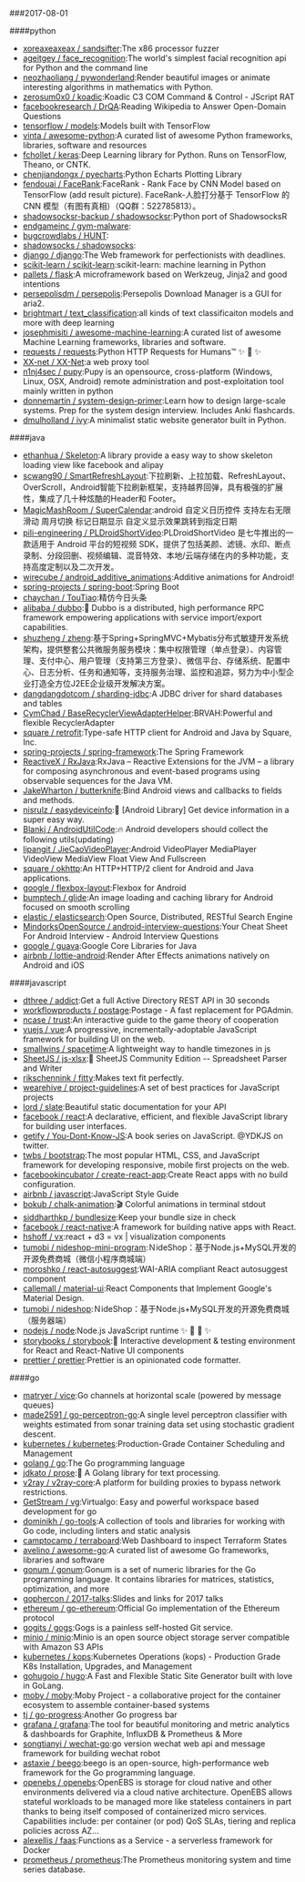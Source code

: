 ###2017-08-01

####python
* [xoreaxeaxeax / sandsifter](https://github.com/xoreaxeaxeax/sandsifter):The x86 processor fuzzer
* [ageitgey / face_recognition](https://github.com/ageitgey/face_recognition):The world's simplest facial recognition api for Python and the command line
* [neozhaoliang / pywonderland](https://github.com/neozhaoliang/pywonderland):Render beautiful images or animate interesting algorithms in mathematics with Python.
* [zerosum0x0 / koadic](https://github.com/zerosum0x0/koadic):Koadic C3 COM Command & Control - JScript RAT
* [facebookresearch / DrQA](https://github.com/facebookresearch/DrQA):Reading Wikipedia to Answer Open-Domain Questions
* [tensorflow / models](https://github.com/tensorflow/models):Models built with TensorFlow
* [vinta / awesome-python](https://github.com/vinta/awesome-python):A curated list of awesome Python frameworks, libraries, software and resources
* [fchollet / keras](https://github.com/fchollet/keras):Deep Learning library for Python. Runs on TensorFlow, Theano, or CNTK.
* [chenjiandongx / pyecharts](https://github.com/chenjiandongx/pyecharts):Python Echarts Plotting Library
* [fendouai / FaceRank](https://github.com/fendouai/FaceRank):FaceRank - Rank Face by CNN Model based on TensorFlow (add result picture). FaceRank-人脸打分基于 TensorFlow 的 CNN 模型（有图有真相）（QQ群：522785813）。
* [shadowsocksr-backup / shadowsocksr](https://github.com/shadowsocksr-backup/shadowsocksr):Python port of ShadowsocksR
* [endgameinc / gym-malware](https://github.com/endgameinc/gym-malware):
* [bugcrowdlabs / HUNT](https://github.com/bugcrowdlabs/HUNT):
* [shadowsocks / shadowsocks](https://github.com/shadowsocks/shadowsocks):
* [django / django](https://github.com/django/django):The Web framework for perfectionists with deadlines.
* [scikit-learn / scikit-learn](https://github.com/scikit-learn/scikit-learn):scikit-learn: machine learning in Python
* [pallets / flask](https://github.com/pallets/flask):A microframework based on Werkzeug, Jinja2 and good intentions
* [persepolisdm / persepolis](https://github.com/persepolisdm/persepolis):Persepolis Download Manager is a GUI for aria2.
* [brightmart / text_classification](https://github.com/brightmart/text_classification):all kinds of text classificaiton models and more with deep learning
* [josephmisiti / awesome-machine-learning](https://github.com/josephmisiti/awesome-machine-learning):A curated list of awesome Machine Learning frameworks, libraries and software.
* [requests / requests](https://github.com/requests/requests):Python HTTP Requests for Humans™ ✨ 🍰 ✨
* [XX-net / XX-Net](https://github.com/XX-net/XX-Net):a web proxy tool
* [n1nj4sec / pupy](https://github.com/n1nj4sec/pupy):Pupy is an opensource, cross-platform (Windows, Linux, OSX, Android) remote administration and post-exploitation tool mainly written in python
* [donnemartin / system-design-primer](https://github.com/donnemartin/system-design-primer):Learn how to design large-scale systems. Prep for the system design interview. Includes Anki flashcards.
* [dmulholland / ivy](https://github.com/dmulholland/ivy):A minimalist static website generator built in Python.

####java
* [ethanhua / Skeleton](https://github.com/ethanhua/Skeleton):A library provide a easy way to show skeleton loading view like facebook and alipay
* [scwang90 / SmartRefreshLayout](https://github.com/scwang90/SmartRefreshLayout):下拉刷新、上拉加载、RefreshLayout、OverScroll，Android智能下拉刷新框架，支持越界回弹，具有极强的扩展性，集成了几十种炫酷的Header和 Footer。
* [MagicMashRoom / SuperCalendar](https://github.com/MagicMashRoom/SuperCalendar):android 自定义日历控件 支持左右无限滑动 周月切换 标记日期显示 自定义显示效果跳转到指定日期
* [pili-engineering / PLDroidShortVideo](https://github.com/pili-engineering/PLDroidShortVideo):PLDroidShortVideo 是七牛推出的一款适用于 Android 平台的短视频 SDK，提供了包括美颜、滤镜、水印、断点录制、分段回删、视频编辑、混音特效、本地/云端存储在内的多种功能，支持高度定制以及二次开发。
* [wirecube / android_additive_animations](https://github.com/wirecube/android_additive_animations):Additive animations for Android!
* [spring-projects / spring-boot](https://github.com/spring-projects/spring-boot):Spring Boot
* [chaychan / TouTiao](https://github.com/chaychan/TouTiao):精仿今日头条
* [alibaba / dubbo](https://github.com/alibaba/dubbo):📢 Dubbo is a distributed, high performance RPC framework empowering applications with service import/export capabilities.
* [shuzheng / zheng](https://github.com/shuzheng/zheng):基于Spring+SpringMVC+Mybatis分布式敏捷开发系统架构，提供整套公共微服务服务模块：集中权限管理（单点登录）、内容管理、支付中心、用户管理（支持第三方登录）、微信平台、存储系统、配置中心、日志分析、任务和通知等，支持服务治理、监控和追踪，努力为中小型企业打造全方位J2EE企业级开发解决方案。
* [dangdangdotcom / sharding-jdbc](https://github.com/dangdangdotcom/sharding-jdbc):A JDBC driver for shard databases and tables
* [CymChad / BaseRecyclerViewAdapterHelper](https://github.com/CymChad/BaseRecyclerViewAdapterHelper):BRVAH:Powerful and flexible RecyclerAdapter
* [square / retrofit](https://github.com/square/retrofit):Type-safe HTTP client for Android and Java by Square, Inc.
* [spring-projects / spring-framework](https://github.com/spring-projects/spring-framework):The Spring Framework
* [ReactiveX / RxJava](https://github.com/ReactiveX/RxJava):RxJava – Reactive Extensions for the JVM – a library for composing asynchronous and event-based programs using observable sequences for the Java VM.
* [JakeWharton / butterknife](https://github.com/JakeWharton/butterknife):Bind Android views and callbacks to fields and methods.
* [nisrulz / easydeviceinfo](https://github.com/nisrulz/easydeviceinfo):📱 [Android Library] Get device information in a super easy way.
* [Blankj / AndroidUtilCode](https://github.com/Blankj/AndroidUtilCode):🔥 Android developers should collect the following utils(updating)
* [lipangit / JieCaoVideoPlayer](https://github.com/lipangit/JieCaoVideoPlayer):Android VideoPlayer MediaPlayer VideoView MediaView Float View And Fullscreen
* [square / okhttp](https://github.com/square/okhttp):An HTTP+HTTP/2 client for Android and Java applications.
* [google / flexbox-layout](https://github.com/google/flexbox-layout):Flexbox for Android
* [bumptech / glide](https://github.com/bumptech/glide):An image loading and caching library for Android focused on smooth scrolling
* [elastic / elasticsearch](https://github.com/elastic/elasticsearch):Open Source, Distributed, RESTful Search Engine
* [MindorksOpenSource / android-interview-questions](https://github.com/MindorksOpenSource/android-interview-questions):Your Cheat Sheet For Android Interview - Android Interview Questions
* [google / guava](https://github.com/google/guava):Google Core Libraries for Java
* [airbnb / lottie-android](https://github.com/airbnb/lottie-android):Render After Effects animations natively on Android and iOS

####javascript
* [dthree / addict](https://github.com/dthree/addict):Get a full Active Directory REST API in 30 seconds
* [workflowproducts / postage](https://github.com/workflowproducts/postage):Postage - A fast replacement for PGAdmin.
* [ncase / trust](https://github.com/ncase/trust):An interactive guide to the game theory of cooperation
* [vuejs / vue](https://github.com/vuejs/vue):A progressive, incrementally-adoptable JavaScript framework for building UI on the web.
* [smallwins / spacetime](https://github.com/smallwins/spacetime):A lightweight way to handle timezones in js
* [SheetJS / js-xlsx](https://github.com/SheetJS/js-xlsx):📗 SheetJS Community Edition -- Spreadsheet Parser and Writer
* [rikschennink / fitty](https://github.com/rikschennink/fitty):Makes text fit perfectly.
* [wearehive / project-guidelines](https://github.com/wearehive/project-guidelines):A set of best practices for JavaScript projects
* [lord / slate](https://github.com/lord/slate):Beautiful static documentation for your API
* [facebook / react](https://github.com/facebook/react):A declarative, efficient, and flexible JavaScript library for building user interfaces.
* [getify / You-Dont-Know-JS](https://github.com/getify/You-Dont-Know-JS):A book series on JavaScript. @YDKJS on twitter.
* [twbs / bootstrap](https://github.com/twbs/bootstrap):The most popular HTML, CSS, and JavaScript framework for developing responsive, mobile first projects on the web.
* [facebookincubator / create-react-app](https://github.com/facebookincubator/create-react-app):Create React apps with no build configuration.
* [airbnb / javascript](https://github.com/airbnb/javascript):JavaScript Style Guide
* [bokub / chalk-animation](https://github.com/bokub/chalk-animation):🎬 Colorful animations in terminal stdout
* [siddharthkp / bundlesize](https://github.com/siddharthkp/bundlesize):Keep your bundle size in check
* [facebook / react-native](https://github.com/facebook/react-native):A framework for building native apps with React.
* [hshoff / vx](https://github.com/hshoff/vx):react + d3 = vx | visualization components
* [tumobi / nideshop-mini-program](https://github.com/tumobi/nideshop-mini-program):ＮideShop：基于Node.js+MySQL开发的开源免费商城（微信小程序商城端）
* [moroshko / react-autosuggest](https://github.com/moroshko/react-autosuggest):WAI-ARIA compliant React autosuggest component
* [callemall / material-ui](https://github.com/callemall/material-ui):React Components that Implement Google's Material Design.
* [tumobi / nideshop](https://github.com/tumobi/nideshop):ＮideShop：基于Node.js+MySQL开发的开源免费商城（服务器端）
* [nodejs / node](https://github.com/nodejs/node):Node.js JavaScript runtime ✨ 🐢 🚀 ✨
* [storybooks / storybook](https://github.com/storybooks/storybook):📓 Interactive development & testing environment for React and React-Native UI components
* [prettier / prettier](https://github.com/prettier/prettier):Prettier is an opinionated code formatter.

####go
* [matryer / vice](https://github.com/matryer/vice):Go channels at horizontal scale (powered by message queues)
* [made2591 / go-perceptron-go](https://github.com/made2591/go-perceptron-go):A single level perceptron classifier with weights estimated from sonar training data set using stochastic gradient descent.
* [kubernetes / kubernetes](https://github.com/kubernetes/kubernetes):Production-Grade Container Scheduling and Management
* [golang / go](https://github.com/golang/go):The Go programming language
* [jdkato / prose](https://github.com/jdkato/prose):📖 A Golang library for text processing.
* [v2ray / v2ray-core](https://github.com/v2ray/v2ray-core):A platform for building proxies to bypass network restrictions.
* [GetStream / vg](https://github.com/GetStream/vg):Virtualgo: Easy and powerful workspace based development for go
* [dominikh / go-tools](https://github.com/dominikh/go-tools):A collection of tools and libraries for working with Go code, including linters and static analysis
* [camptocamp / terraboard](https://github.com/camptocamp/terraboard):Web Dashboard to inspect Terraform States
* [avelino / awesome-go](https://github.com/avelino/awesome-go):A curated list of awesome Go frameworks, libraries and software
* [gonum / gonum](https://github.com/gonum/gonum):Gonum is a set of numeric libraries for the Go programming language. It contains libraries for matrices, statistics, optimization, and more
* [gophercon / 2017-talks](https://github.com/gophercon/2017-talks):Slides and links for 2017 talks
* [ethereum / go-ethereum](https://github.com/ethereum/go-ethereum):Official Go implementation of the Ethereum protocol
* [gogits / gogs](https://github.com/gogits/gogs):Gogs is a painless self-hosted Git service.
* [minio / minio](https://github.com/minio/minio):Minio is an open source object storage server compatible with Amazon S3 APIs
* [kubernetes / kops](https://github.com/kubernetes/kops):Kubernetes Operations (kops) - Production Grade K8s Installation, Upgrades, and Management
* [gohugoio / hugo](https://github.com/gohugoio/hugo):A Fast and Flexible Static Site Generator built with love in GoLang.
* [moby / moby](https://github.com/moby/moby):Moby Project - a collaborative project for the container ecosystem to assemble container-based systems
* [tj / go-progress](https://github.com/tj/go-progress):Another Go progress bar
* [grafana / grafana](https://github.com/grafana/grafana):The tool for beautiful monitoring and metric analytics & dashboards for Graphite, InfluxDB & Prometheus & More
* [songtianyi / wechat-go](https://github.com/songtianyi/wechat-go):go version wechat web api and message framework for building wechat robot
* [astaxie / beego](https://github.com/astaxie/beego):beego is an open-source, high-performance web framework for the Go programming language.
* [openebs / openebs](https://github.com/openebs/openebs):OpenEBS is storage for cloud native and other environments delivered via a cloud native architecture. OpenEBS allows stateful workloads to be managed more like stateless containers in part thanks to being itself composed of containerized micro services. Capabilities include: per container (or pod) QoS SLAs, tiering and replica policies across AZ…
* [alexellis / faas](https://github.com/alexellis/faas):Functions as a Service - a serverless framework for Docker
* [prometheus / prometheus](https://github.com/prometheus/prometheus):The Prometheus monitoring system and time series database.
